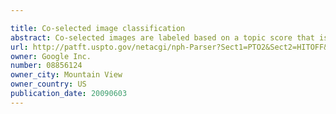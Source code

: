 ```yaml
---

title: Co-selected image classification
abstract: Co-selected images are labeled based on a topic score that is a measure of relevance of the co-selected image to a first topic to which a reference image belongs. The first topic to which the reference image belongs is identified based on a reference label associated with the reference image. The co-selected images are images that are selected for presentation subsequent to selection of the reference image during a user session. The co-selected images are identified based on selection data for user sessions in which the reference image was selected for presentation. The topic score is generated based on a frequency of selection of the co-selected image. Image search results for a second topic can be filtered to remove images that are labeled as belonging to the first topic or the image search results can be reordered to adjust the presentation positions at which images are referenced based on the topic to which the images belong.
url: http://patft.uspto.gov/netacgi/nph-Parser?Sect1=PTO2&Sect2=HITOFF&p=1&u=%2Fnetahtml%2FPTO%2Fsearch-adv.htm&r=1&f=G&l=50&d=PALL&S1=08856124&OS=08856124&RS=08856124
owner: Google Inc.
number: 08856124
owner_city: Mountain View
owner_country: US
publication_date: 20090603
---
```

